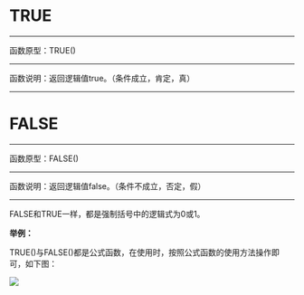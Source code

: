 # TRUE
*****
函数原型：TRUE()
*****
函数说明：返回逻辑值true。（条件成立，肯定，真）
*****
# FALSE
*****
函数原型：FALSE()
*****
函数说明：返回逻辑值false。（条件不成立，否定，假）
*****
FALSE和TRUE一样，都是强制括号中的逻辑式为0或1。

**举例：**

TRUE()与FALSE()都是公式函数，在使用时，按照公式函数的使用方法操作即可，如下图：

![](../img/6-3-2-3i1.png)
